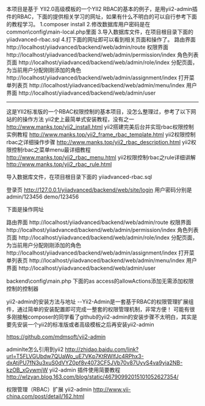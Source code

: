 本项目是基于 YII2.0高级模板的一个YII2 RBAC的基本的例子，是用yii2-admin插件的RBAC，下面的提供相关学习的网址，如果有什么不明白的可以自行参考下面的教程学习。
1.composer install
2.修改数据库用户密码是在common\config\main-local.php里面
3.导入数据库文件，在项目根目录下面的   yiiadvanced-rbac.sql
4.打下面的网址即可以看到相关页面和操作了。
路由界面  http://localhost/yiiadvanced/backend/web/admin/route
权限界面 http://localhost/yiiadvanced/backend/web/admin/permission/index
角色列表页面  http://localhost/yiiadvanced/backend/web/admin/role/index
分配页面，为当前用户分配刚刚添加的角色  http://localhost/yiiadvanced/backend/web/admin/assignment/index 
打开菜单列表页  http://localhost/yiiadvanced/backend/web/admin/menu/index
用户界面  http://localhost/yiiadvanced/backend/web/admin/user

--------------------------------------------------------------------------------



这是YII2标准版的一个RBAC权限控制的基本项目，没怎么整理过，参考了以下网站的的操作方法
yii2史上最简单式安装教程，没有之一  http://www.manks.top/yii2_install.html
yii2搭建完美后台并实现rbac权限控制实例教程  http://www.manks.top/yii2_frame_rbac_template.html
yii2权限控制rbac之详细操作步骤   http://www.manks.top/yii2_rbac_description.html
yii2权限控制rbac之菜单menu最详细教程  http://www.manks.top/yii2_rbac_menu.html
yii2权限控制rbac之rule详细讲解   http://www.manks.top/yii2_rbac_rule.html


导入数据库文件，在项目根目录下面的   yiiadvanced-rbac.sql


登录页
http://127.0.0.1/yiiadvanced/backend/web/site/login
用户密码分别是admin/123456    demo/123456

  
下面是操作网址

路由界面  http://localhost/yiiadvanced/backend/web/admin/route
权限界面 http://localhost/yiiadvanced/backend/web/admin/permission/index
角色列表页面  http://localhost/yiiadvanced/backend/web/admin/role/index
分配页面，为当前用户分配刚刚添加的角色  http://localhost/yiiadvanced/backend/web/admin/assignment/index 
打开菜单列表页  http://localhost/yiiadvanced/backend/web/admin/menu/index
用户界面  http://localhost/yiiadvanced/backend/web/admin/user


backend\config\main.php 下面的as access的allowActions添加无需添加权限控制的控制器 

yii2-admin的安装方法与地址 --Yii2-Admin是一套基于RBAC的权限管理扩展组件，通过简单的安装配置即可完成一整套的权限管理机制，非常方便！
可能有很多刚接触composer的同学看了github的yii2-admin的安装步骤不太明白，其实是要先安装一个yii2的标准版或者高级模板之后再安装yii2-admin

https://github.com/mdmsoft/yii2-admin

adminlte怎么引用到yii2  http://zhidao.baidu.com/link?url=T5FLVGUbdw7QUaWo_uE7VKp7KtRWIfJc4RPhx3-dxAtjPU7fN3u3xuS0dVYZ0pf8v4073CF5JVb70v87UyvS4va9yia2NB-kzOB_xGywmjW
yii2-admin 插件使用简要教程    http://wlzyan.blog.163.com/blog/static/46790992015101052627354/

权限管理（RBAC）扩展 yii2-admin http://www.yii-china.com/post/detail/162.html

